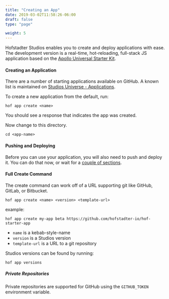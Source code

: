 ```yaml
---
title: "Creating an App"
date: 2019-03-02T11:58:26-06:00
draft: false
type: "page"

weight: 5
---
```


Hofstadter Studios enables you to create and deploy applications with ease.
The development version is a real-time, hot-reloading, full-stack JS application
based on the [Apollo Universal Starter Kit](https://github.com/sysgears/apollo-universal-starter-kit).


#### Creating an Application

There are a number of starting applications available on GitHub.
A known list is maintained on [Studios Universe - Applications](/universe/applications).

To create a new application from the default, run:

```
hof app create <name>
```

You should see a response that indicates the app was created.

Now change to this directory.

```
cd <app-name>
```

#### Pushing and Deploying

Before you can use your application,
you will also need to push and deploy it.
You can do that now, or wait for a
[couple of sections](../deploying).

#### Full Create Command

The create command can work off of a URL supporting git like
GitHub, GitLab, or Bitbucket.

```
hof app create <name> <version> <template-url>
```

example:

```
hof app create my-app beta https://github.com/hofstadter-io/hof-starter-app
```

- `name` is a kebab-style-name
- `version` is a Studios version
- `template-url` is a URL to a git repository

Studios versions can be found by running:

```
hof app versions
```

##### Private Repositories

Private repositories are supported for GitHub using
the `GITHUB_TOKEN` environment variable.

